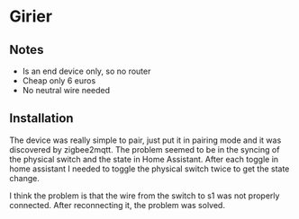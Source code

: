 # Girier

## Notes

- Is an end device only, so no router
- Cheap only 6 euros
- No neutral wire needed

## Installation

The device was really simple to pair, just put it in pairing mode and it was discovered by zigbee2mqtt.
The problem seemed to be in the syncing of the physical switch and the state in Home Assistant. After each
toggle in home assistant I needed to toggle the physical switch twice to get the state change.

I think the problem is that the wire from the switch to s1 was not properly connected. After reconnecting it, the
problem was solved.